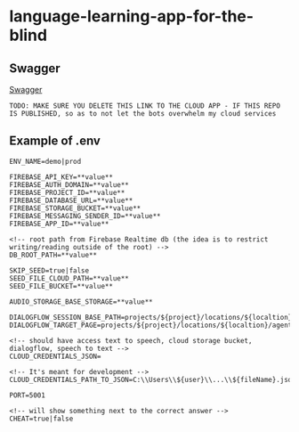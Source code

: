 # language-learning-app-for-the-blind

## Swagger
[Swagger](https://my-app-service-name-cloud-run-aisxmhvkkq-ew.a.run.app/api/docs/#/)

`TODO: MAKE SURE YOU DELETE THIS LINK TO THE CLOUD APP - IF THIS REPO IS PUBLISHED, so as to not let the bots overwhelm my cloud services`

## Example of .env

````.env 
ENV_NAME=demo|prod

FIREBASE_API_KEY=**value**
FIREBASE_AUTH_DOMAIN=**value**
FIREBASE_PROJECT_ID=**value**
FIREBASE_DATABASE_URL=**value**
FIREBASE_STORAGE_BUCKET=**value**
FIREBASE_MESSAGING_SENDER_ID=**value**
FIREBASE_APP_ID=**value**

<!-- root path from Firebase Realtime db (the idea is to restrict writing/reading outside of the root) -->
DB_ROOT_PATH=**value**

SKIP_SEED=true|false
SEED_FILE_CLOUD_PATH=**value**
SEED_FILE_BUCKET=**value**

AUDIO_STORAGE_BASE_STORAGE=**value**

DIALOGFLOW_SESSION_BASE_PATH=projects/${project}/locations/${localtion}/agents/${agentId}/environments/${environmentId}
DIALOGFLOW_TARGET_PAGE=projects/${project}/locations/${localtion}/agents/${agentId}/flows/${flowId}/pages/${pageName}

<!-- should have access text to speech, cloud storage bucket, dialogflow, speech to text -->
CLOUD_CREDENTIALS_JSON=

<!-- It's meant for development -->
CLOUD_CREDENTIALS_PATH_TO_JSON=C:\\Users\\${user}\\...\\${fileName}.json

PORT=5001

<!-- will show something next to the correct answer -->
CHEAT=true|false
````
